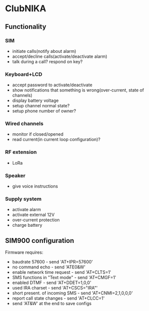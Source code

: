 # ClubNIKA
## Functionality
### SIM
- initiate calls(notify about alarm)
- accept/decline calls(activate/deactivate alarm)
- talk during a call? respond on key?

### Keyboard+LCD
- accept password to activate/deactivate
- show notifications that something is wrong(over-current, state of channels)
- display battery voltage
- setup channel normal state?
- setup phone number of owner?

### Wired channels
- monitor if closed/opened
- read current(in current loop configuration)?

### RF extension
- LoRa

### Speaker
- give voice instructions

### Supply system
- activate alarm
- activate external 12V
- over-current protection
- charge battery

## SIM900 configuration
Firmware requires:
- baudrate 57600 - send 'AT+IPR=57600'
- no command echo - send 'ATE0&W'
- enable network time request - send 'AT+CLTS=1'
- SMS functions in "Text mode" - send 'AT+CMGF=1'
- enabled DTMF - send 'AT+DDET=1,0,0'
- used IRA charset - send 'AT+CSCS="IRA"'
- short present. of incoming SMS - send 'AT+CNMI=2,1,0,0,0'
- report call state changes - send 'AT+CLCC=1'
- send 'AT&W' at the end to save configs